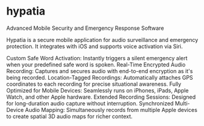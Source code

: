# hypatia
Advanced Mobile Security and Emergency Response Software

Hypatia is a secure mobile application for audio surveillance and emergency protection. It integrates with iOS and supports voice activation via Siri.

Custom Safe Word Activation: Instantly triggers a silent emergency alert when your predefined safe word is spoken.
Real-Time Encrypted Audio Recording: Captures and secures audio with end-to-end encryption as it's being recorded.
Location-Tagged Recordings: Automatically attaches GPS coordinates to each recording for precise situational awareness.
Fully Optimized for Mobile Devices: Seamlessly runs on iPhones, iPads, Apple Watch, and other Apple hardware.
Extended Recording Sessions: Designed for long-duration audio capture without interruption.
Synchronized Multi-Device Audio Mapping: Simultaneously records from multiple Apple devices to create spatial 3D audio maps for richer context.
